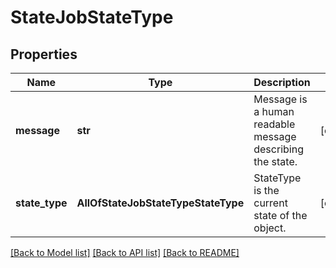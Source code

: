 # StateJobStateType

## Properties
Name | Type | Description | Notes
------------ | ------------- | ------------- | -------------
**message** | **str** | Message is a human readable message describing the state. | [optional] 
**state_type** | **AllOfStateJobStateTypeStateType** | StateType is the current state of the object. | [optional] 

[[Back to Model list]](../README.md#documentation-for-models) [[Back to API list]](../README.md#documentation-for-api-endpoints) [[Back to README]](../README.md)

